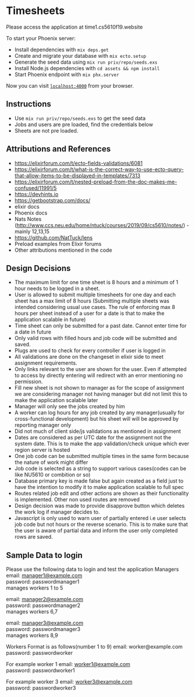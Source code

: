 # Timesheets

Please access the application at time1.cs5610f19.website

To start your Phoenix server:

  * Install dependencies with `mix deps.get`
  * Create and migrate your database with `mix ecto.setup`
  * Generate the seed data using `mix run priv/repo/seeds.exs`
  * Install Node.js dependencies with `cd assets && npm install`
  * Start Phoenix endpoint with `mix phx.server`

Now you can visit [`localhost:4000`](http://localhost:4000) from your browser.
## Instructions
  * Use `mix run priv/repo/seeds.exs` to get the seed data
  * Jobs and users are pre loaded, find the credentials below
  * Sheets are not pre loaded.
  
## Attributions and References
* https://elixirforum.com/t/ecto-fields-validations/6081
* https://elixirforum.com/t/what-is-the-correct-way-to-use-ecto-query-that-allow-items-to-be-displayed-in-templates/7313
* https://elixirforum.com/t/nested-preload-from-the-doc-makes-me-confused/11991/5
* https://devhints.io
* https://getbootstrap.com/docs/
* elixir docs
* Phoenix docs
* Nats Notes (http://www.ccs.neu.edu/home/ntuck/courses/2019/09/cs5610/notes/) - mainly 12,13,15
* https://github.com/NatTuck/lens
* Preload examples from Elixir forums
* Other attributions mentioned in the code

## Design Decisions

* The maximum limit for one time sheet is 8 hours and a minimum of 1 hour needs to be logged in a sheet.
* User is allowed to submit multiple timesheets for one day and each sheet has a max limit of 8 hours
(Submitting multiple sheets was intended considering usual use cases. The rule of enforcing max 8 hours per sheet 
instead of a user for a date is that to make the application scalable in future)
* Time sheet can only be submitted for a past date. Cannot enter time for a date in future
* Only valid rows with filled hours and job code will be submitted and saved.
* Plugs are used to check for every controller if user is logged in
* All validations are done on the changeset in elixir side to meet assignment requirements.
* Only links relevant to the user are shown for the user. Even if attempted to access by directly entering will 
redirect with an error mentioning no permission.
* Fill new sheet is not shown to manager as for the scope of assignment we are considering manager not having manager
but did not limit this to make the application scalable later
* Manager will only see the jobs created by him
* A worker can log hours for any job created by any manager(usually for cross-functional development) but his sheet will
will be approved by reporting manager only
* Did not much of client side/js validations as mentioned in assignment
* Dates are considered as per UTC date for the assignment not the system date. This is to make the app validation/check
 unique which ever region server is hosted
* One job code can be submitted multiple times in the same form because the nature of work might differ
* Job code is selected as a string to support various cases(codes can be like NU5610 or combition or so)
* Database primary key is made false but again created as a field just to have the intention to modify it to make application 
scalable to full spec
* Routes related job edit and other actions are shown as their functionality is implemented. Other non used routes are removed
* Design decision was made to provide disapprove button which deletes the work log if manager decides to.
* Javascript is only used to warn user of partially entered i.e user selects job code but not hours or the reverse scenario.
This is to make sure that the user is aware of partial data and inform the user only completed rows are saved.

## Sample Data to login

Please use the following data to login and test the application
Managers
email: manager1@example.com  
password: passwordmanager1  
manages workers 1 to 5

email: manager2@example.com  
password: passwordmanager2  
manages workers 6,7

email: manager3@example.com  
password: passwordmanager3  
manages workers 8,9

Workers Format is as follows(number 1 to 9)
email: worker<number>@example.com
password: passwordworker<number>

For example worker 1
email: worker1@example.com  
password: passwordworker1

For example worker 3
email: worker3@example.com  
password: passwordworker3
